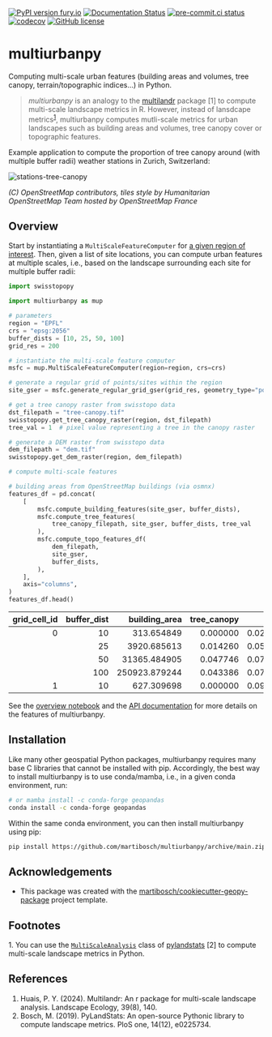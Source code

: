 [![PyPI version fury.io](https://badge.fury.io/py/multiurbanpy.svg)](https://pypi.python.org/pypi/multiurbanpy/)
[![Documentation Status](https://readthedocs.org/projects/multiurbanpy/badge/?version=latest)](https://multiurbanpy.readthedocs.io/en/latest/?badge=latest)
[![pre-commit.ci status](https://results.pre-commit.ci/badge/github/martibosch/multiurbanpy/main.svg)](https://results.pre-commit.ci/latest/github/martibosch/multiurbanpy/main)
[![codecov](https://codecov.io/gh/martibosch/multiurbanpy/branch/main/graph/badge.svg?token=hKoSSRn58a)](https://codecov.io/gh/martibosch/multiurbanpy)
[![GitHub license](https://img.shields.io/github/license/martibosch/multiurbanpy.svg)](https://github.com/martibosch/multiurbanpy/blob/main/LICENSE)

# multiurbanpy

Computing multi-scale urban features (building areas and volumes, tree canopy, terrain/topographic indices...) in Python.

> *multiurbanpy* is an analogy to the [multilandr](https://github.com/phuais/multilandR) package [1] to compute multi-scale landscape metrics in R. However, instead of lansdcape metrics<sup>[1](#pylandstats)</sup>, multiurbanpy computes mutli-scale metrics for urban landscapes such as building areas and volumes, tree canopy cover or topographic features.

Example application to compute the proportion of tree canopy around (with multiple buffer radii) weather stations in Zurich, Switzerland:

![stations-tree-canopy](https://github.com/martibosch/multiurbanpy/raw/main/figures/stations-tree-canopy.png)

*(C) OpenStreetMap contributors, tiles style by Humanitarian OpenStreetMap Team hosted by OpenStreetMap France*

## Overview

Start by instantiating a `MultiScaleFeatureComputer` for [a given region of interest](https://github.com/martibosch/pyregeon). Then, given a list of site locations, you can compute urban features at multiple scales, i.e., based on the landscape surrounding each site for multiple buffer radii:

```python
import swisstopopy

import multiurbanpy as mup

# parameters
region = "EPFL"
crs = "epsg:2056"
buffer_dists = [10, 25, 50, 100]
grid_res = 200

# instantiate the multi-scale feature computer
msfc = mup.MultiScaleFeatureComputer(region=region, crs=crs)

# generate a regular grid of points/sites within the region
site_gser = msfc.generate_regular_grid_gser(grid_res, geometry_type="point")

# get a tree canopy raster from swisstopo data
dst_filepath = "tree-canopy.tif"
swisstopopy.get_tree_canopy_raster(region, dst_filepath)
tree_val = 1  # pixel value representing a tree in the canopy raster

# generate a DEM raster from swisstopo data
dem_filepath = "dem.tif"
swisstopopy.get_dem_raster(region, dem_filepath)

# compute multi-scale features

# building areas from OpenStreetMap buildings (via osmnx)
features_df = pd.concat(
    [
        msfc.compute_building_features(site_gser, buffer_dists),
        msfc.compute_tree_features(
            tree_canopy_filepath, site_gser, buffer_dists, tree_val
        ),
        msfc.compute_topo_features_df(
            dem_filepath,
            site_gser,
            buffer_dists,
        ),
    ],
    axis="columns",
)
features_df.head()
```

| grid_cell_id | buffer_dist | building_area | tree_canopy |    slope | northness |       tpi |
| -----------: | ----------: | ------------: | ----------: | -------: | --------: | --------: |
|            0 |          10 |    313.654849 |    0.000000 | 0.020963 |  0.180932 | -0.006561 |
|              |          25 |   3920.685613 |    0.014260 | 0.052408 |  0.023872 |  0.036682 |
|              |          50 |  31365.484905 |    0.047746 | 0.070575 | -0.006432 | -0.075104 |
|              |         100 | 250923.879244 |    0.043386 | 0.073637 |  0.006363 | -0.716217 |
|            1 |          10 |    627.309698 |    0.000000 | 0.095521 |  0.228504 |  0.080963 |

See the [overview notebook](https://multiurbanpy.readthedocs.io/en/latest/overview.html) and the [API documentation](https://multiurbanpy.readthedocs.io/en/latest/api.html) for more details on the features of multiurbanpy.

## Installation

Like many other geospatial Python packages, multiurbanpy requires many base C libraries that cannot be installed with pip. Accordingly, the best way to install multiurbanpy is to use conda/mamba, i.e., in a given conda environment, run:

```bash
# or mamba install -c conda-forge geopandas
conda install -c conda-forge geopandas
```

Within the same conda environment, you can then install multiurbanpy using pip:

```bash
pip install https://github.com/martibosch/multiurbanpy/archive/main.zip
```

## Acknowledgements

- This package was created with the [martibosch/cookiecutter-geopy-package](https://github.com/martibosch/cookiecutter-geopy-package) project template.

## Footnotes

<a name="pylandstats">1</a>. You can use the [`MultiScaleAnalysis`](https://github.com/martibosch/pylandstats-notebooks/blob/main/notebooks/06-multiscale-analysis.ipynb) class of [pylandstats](https://github.com/martibosch/pylandstats) [2] to compute multi-scale landscape metrics in Python.

## References

1. Huais, P. Y. (2024). Multilandr: An r package for multi-scale landscape analysis. Landscape Ecology, 39(8), 140.
1. Bosch, M. (2019). PyLandStats: An open-source Pythonic library to compute landscape metrics. PloS one, 14(12), e0225734.
